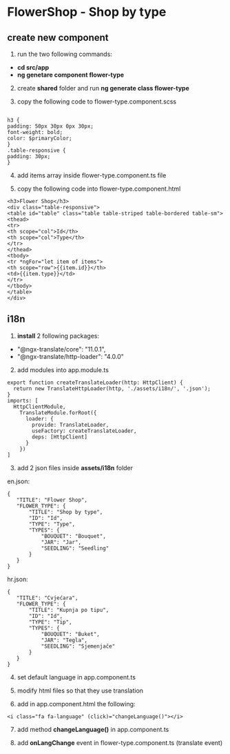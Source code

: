 # FlowerShop - Shop by  type


## create new component

1. run the two following commands:
 - <b>cd src/app</b> 
 - <b>ng genetare component flower-type</b>
  
2. create <b>shared</b> folder and run <b>ng generate class flower-type</b>

3. copy the following code to flower-type.component.scss

```` $primaryColor: darkcyan;

h3 {
padding: 50px 30px 0px 30px;
font-weight: bold;
color: $primaryColor;
}
.table-responsive {
padding: 30px;
} 
````
4. add items array inside flower-type.component.ts file

5. copy the following code into flower-type.component.html

````
<h3>Flower Shop</h3>
<div class="table-responsive">
<table id="table" class="table table-striped table-bordered table-sm">
<thead>
<tr>
<th scope="col">Id</th>
<th scope="col">Type</th>
</tr>
</thead>
<tbody>
<tr *ngFor="let item of items">
<th scope="row">{{item.id}}</th>
<td>{{item.type}}</td>
</tr>
</tbody>
</table>
</div> 
````

## i18n 

1. <b>install</b> 2 following packages: 
  - "@ngx-translate/core": "11.0.1",
  - "@ngx-translate/http-loader": "4.0.0"
  
2. add modules into app.module.ts

````
export function createTranslateLoader(http: HttpClient) {
  return new TranslateHttpLoader(http, './assets/i18n/', '.json');
}
imports: [
  HttpClientModule,
    TranslateModule.forRoot({
      loader: {
        provide: TranslateLoader,
        useFactory: createTranslateLoader,
        deps: [HttpClient]
      }
    })
]
````
 3. add 2 json files inside <b>assets/i18n</b> folder
 
 en.json: 
 
 ````
 {
    "TITLE": "Flower Shop",
    "FLOWER_TYPE": {
        "TITLE": "Shop by type",
        "ID": "Id",
        "TYPE": "Type",
        "TYPES": {
            "BOUQUET": "Bouquet",
            "JAR": "Jar",
            "SEEDLING": "Seedling"
        }
    }
}
 ````
 
  hr.json: 
 
 ````
{
    "TITLE": "Cvjećara",
    "FLOWER_TYPE": {
        "TITLE": "Kupnja po tipu",
        "ID": "Id",
        "TYPE": "Tip",
        "TYPES": {
            "BOUQUET": "Buket",
            "JAR": "Tegla",
            "SEEDLING": "Sjemenjače"
        }
    }
}
 ````
 
 4. set default language in app.component.ts
 
 5. modify html files so that they use translation
 
 6. add in app.component.html the following: 

 ````<i class="fa fa-language" (click)="changeLanguage()"></i>````
 
 7. add method <b>changeLanguage()</b> in app.component.ts
 
 8. add <b>onLangChange</b> event in flower-type.component.ts (translate event)
